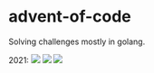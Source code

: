 # advent-of-code
Solving challenges mostly in golang.

2021:
![](https://img.shields.io/badge/day%20📅-11-blue)
![](https://img.shields.io/badge/stars%20⭐-20-yellow)
![](https://img.shields.io/badge/days%20completed-10-red)
